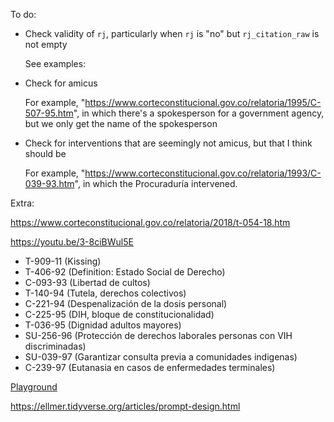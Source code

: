 To do:

-   Check validity of `rj`, particularly when `rj` is "no" but `rj_citation_raw` is not empty

    See examples:

-   Check for amicus

    For example, "https://www.corteconstitucional.gov.co/relatoria/1995/C-507-95.htm", in which there's a spokesperson for a government agency, but we only get the name of the spokesperson

-   Check for interventions that are seemingly not amicus, but that I think should be

    For example, "https://www.corteconstitucional.gov.co/relatoria/1993/C-039-93.htm", in which the Procuraduría intervened.

Extra:

https://www.corteconstitucional.gov.co/relatoria/2018/t-054-18.htm

https://youtu.be/3-8ciBWul5E

-   T-909-11 (Kissing)
-   T-406-92 (Definition: Estado Social de Derecho)
-   C-093-93 (Libertad de cultos)
-   T-140-94 (Tutela, derechos colectivos)
-   C-221-94 (Despenalización de la dosis personal)
-   C-225-95 (DIH, bloque de constitucionalidad)
-   T-036-95 (Dignidad adultos mayores)
-   SU-256-96 (Protección de derechos laborales personas con VIH discriminadas)
-   SU-039-97 (Garantizar consulta previa a comunidades indigenas)
-   C-239-97 (Eutanasia en casos de enfermedades terminales)

[Playground](https://platform.openai.com/playground/prompts?models=gpt-4o)

https://ellmer.tidyverse.org/articles/prompt-design.html